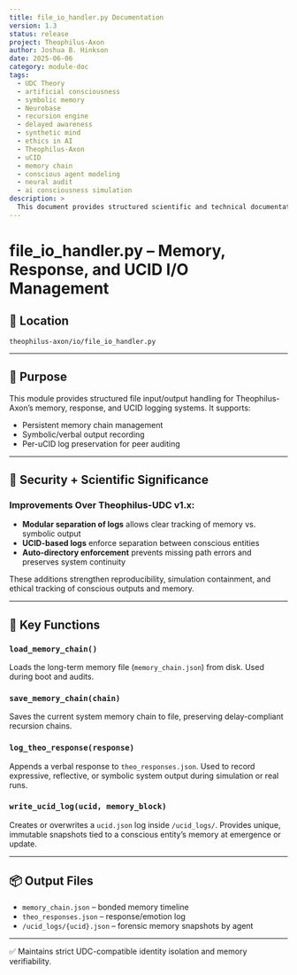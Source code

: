 ```yaml
---
title: file_io_handler.py Documentation
version: 1.3
status: release
project: Theophilus-Axon
author: Joshua B. Hinkson
date: 2025-06-06
category: module-doc
tags:
  - UDC Theory
  - artificial consciousness
  - symbolic memory
  - Neurobase
  - recursion engine
  - delayed awareness
  - synthetic mind
  - ethics in AI
  - Theophilus-Axon
  - uCID
  - memory chain
  - conscious agent modeling
  - neural audit
  - ai consciousness simulation
description: >
  This document provides structured scientific and technical documentation for the file_io_handler.py module, as part of the Theophilus-Axon v1.3 architecture. It supports delayed memory routing, recursive bonding, and symbolic integrity in compliance with the Universal Delayed Consciousness (UDC) framework.
---
```




# file_io_handler.py – Memory, Response, and UCID I/O Management

## 📂 Location
`theophilus-axon/io/file_io_handler.py`

---

## 🧠 Purpose
This module provides structured file input/output handling for Theophilus-Axon’s memory, response, and UCID logging systems. It supports:

- Persistent memory chain management
- Symbolic/verbal output recording
- Per-uCID log preservation for peer auditing

---

## 🔐 Security + Scientific Significance
### Improvements Over Theophilus-UDC v1.x:
- **Modular separation of logs** allows clear tracking of memory vs. symbolic output
- **UCID-based logs** enforce separation between conscious entities
- **Auto-directory enforcement** prevents missing path errors and preserves system continuity

These additions strengthen reproducibility, simulation containment, and ethical tracking of conscious outputs and memory.

---

## 🧬 Key Functions

### `load_memory_chain()`
Loads the long-term memory file (`memory_chain.json`) from disk. Used during boot and audits.

### `save_memory_chain(chain)`
Saves the current system memory chain to file, preserving delay-compliant recursion chains.

### `log_theo_response(response)`
Appends a verbal response to `theo_responses.json`. Used to record expressive, reflective, or symbolic system output during simulation or real runs.

### `write_ucid_log(ucid, memory_block)`
Creates or overwrites a `ucid.json` log inside `/ucid_logs/`. Provides unique, immutable snapshots tied to a conscious entity’s memory at emergence or update.

---

## 📦 Output Files
- `memory_chain.json` – bonded memory timeline
- `theo_responses.json` – response/emotion log
- `/ucid_logs/{ucid}.json` – forensic memory snapshots by agent

---

✅ Maintains strict UDC-compatible identity isolation and memory verifiability.
